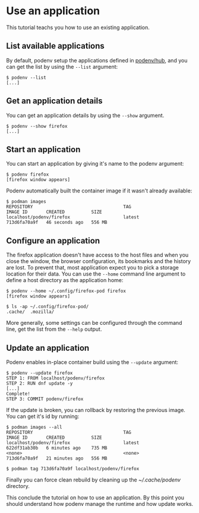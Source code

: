 # Use an application

This tutorial teachs you how to use an existing application.

## List available applications

By default, podenv setup the applications defined in [podenv/hub](https://github.com/podenv/hub),
and you can get the list by using the `--list` argument:

```console
$ podenv --list
[...]
```

## Get an application details

You can get an application details by using the `--show` argument.

```console
$ podenv --show firefox
[...]
```

## Start an application

You can start an application by giving it's name to the podenv argument:

```console
$ podenv firefox
[firefox window appears]
```

Podenv automatically built the container image if it wasn't already available:

```console
$ podman images
REPOSITORY                                  TAG                   IMAGE ID       CREATED          SIZE
localhost/podenv/firefox                    latest                713d6fa70a9f   46 seconds ago   556 MB
```

## Configure an application

The firefox application doesn't have access to the host files and when you close the window,
the browser configuration, its bookmarks and the history are lost. To prevent that, most
application expect you to pick a storage location for their data. You can use the
`--home` command line argument to define a host directory as the application home:

```console
$ podenv --home ~/.config/firefox-pod firefox
[firefox window appears]

$ ls -ap ~/.config/firefox-pod/
.cache/  .mozilla/
```

More generally, some settings can be configured through the command line,
get the list from the `--help` output.

## Update an application

Podenv enables in-place container build using the `--update` argument:

```console
$ podenv --update firefox
STEP 1: FROM localhost/podenv/firefox
STEP 2: RUN dnf update -y
[...]
Complete!
STEP 3: COMMIT podenv/firefox
```

If the update is broken, you can rollback by restoring
the previous image. You can get it's id by running:

```console
$ podman images --all
REPOSITORY                                  TAG                   IMAGE ID       CREATED          SIZE
localhost/podenv/firefox                    latest                622df31ab30b   6 minutes ago    735 MB
<none>                                      <none>                713d6fa70a9f   21 minutes ago   556 MB

$ podman tag 713d6fa70a9f localhost/podenv/firefox
```

Finally you can force clean rebuild by cleaning up the *~/.cache/podenv* directory.

This conclude the tutorial on how to use an application.
By this point you should understand how podenv manage the runtime and how update works.
